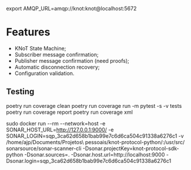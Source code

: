 export AMQP_URL=amqp://knot:knot@localhost:5672


# Features
- KNoT State Machine;
- Subscriber message confirmation;
- Publisher message confirmation (need proofs);
- Automatic disconnection recovery;
- Configuration validation.


## Testing
poetry run coverage clean
poetry run coverage run -m pytest -s -v tests
poetry run coverage report
poetry run coverage xml


sudo docker run --rm --network=host -e SONAR_HOST_URL=http://127.0.0.1:9000/ -e SONAR_LOGIN=sqp_3ca62d658b1bab99e7c6d6ca504c91338a6276c1 -v /home/ajp/Documents/Projetos\ pessoais/knot-protocol-python/:/usr/src/ sonarsource/sonar-scanner-cli -Dsonar.projectKey=knot-protocol-sdk-python -Dsonar.sources=. -Dsonar.host.url=http://localhost:9000 -Dsonar.login=sqp_3ca62d658b1bab99e7c6d6ca504c91338a6276c1

